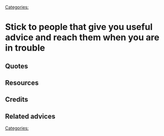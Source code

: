 [Categories:](../Categories/index.md)
# Stick to people that give you useful advice and reach them when you are in trouble

## Quotes

## Resources

## Credits

## Related advices


[Categories:](../Categories/index.md)